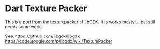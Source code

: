 # Dart Texture Packer #
This is a port from the texturepacker of libGDX. It is works mostyl... but still needs some work.

See:
https://github.com/libgdx/libgdx
https://code.google.com/p/libgdx/wiki/TexturePacker